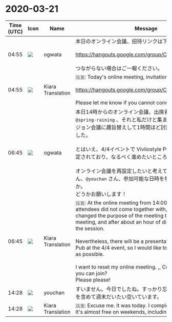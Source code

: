 # 2020-03-21

|Time (UTC)|Icon|Name|Message|
|---|---|---|---|
|04:55|![](https://avatars.slack-edge.com/2019-11-22/845042642576_070441337abaca9fb7b3_72.png)|ogwata|本日のオンライン会議、招待リンクは下記の通りです。<br><br><https://hangouts.google.com/group/Ce3gJ9BzJDnYC5ur9><br><br>つながらない場合はご一報ください。|
|04:55|![](https://avatars.slack-edge.com/2019-08-21/732685848020_f3f20736795184660348_72.png)|Kiara Translation|🇬🇧: Today's online meeting, invitation link is as follows.<br><br><https://hangouts.google.com/group/Ce3gJ9BzJDnYC5ur9><br><br>Please let me know if you cannot connect.|
|06:45|![](https://avatars.slack-edge.com/2019-11-22/845042642576_070441337abaca9fb7b3_72.png)|ogwata|本日14時からのオンライン会議、出席者が`@shinyu` さん、`@spring-raining` 、それと私だけと集まらず、急きょ新バージョン会議に趣旨替えして1時間ほど討議した後、終会しました。<br><br>とはいえ、4/4イベントで Vivliostyle Pub に関する発表も予定されており、なるべく進めたいところです。<br><br>オンライン会議を再設定したいと考えています。`@uetchy` さん、`@youchan` さん、参加可能な日時を挙げていただけませんか。<br>どうかお願いします！|
|06:45|![](https://avatars.slack-edge.com/2019-08-21/732685848020_f3f20736795184660348_72.png)|Kiara Translation|🇬🇧: At the online meeting from 14:00 today, the attendees did not come together with,, and me, but I changed the purpose of the meeting to a new version meeting, and after about an hour of discussion, I ended the session.<br><br>Nevertheless, there will be a presentation on Vivliostyle Pub at the 4/4 event, so I would like to proceed as much as possible.<br><br>I want to reset my online meeting. ,, Could you list when you can join?<br>Please please!|
|14:28|![](https://secure.gravatar.com/avatar/b54abc5e7463fe6470c379e97e3f2477.jpg?s=72&d=https%3A%2F%2Fa.slack-edge.com%2Fdf10d%2Fimg%2Favatars%2Fava_0024-72.png)|youchan|すいません。今日でしたね。すっかり忘れていました。明日を含めて週末だいたい空いています。|
|14:28|![](https://avatars.slack-edge.com/2019-08-21/732685848020_f3f20736795184660348_72.png)|Kiara Translation|🇬🇧: Excuse me. It was today. I completely forgot about it. It's almost free on weekends, including tomorrow.|
